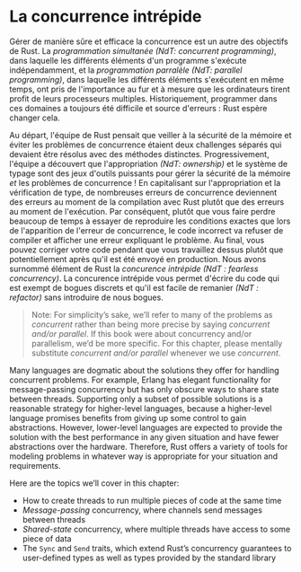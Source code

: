 # La concurrence intrépide

Gérer de manière sûre et efficace la concurrence est un autre des objectifs de
Rust. La *programmation simultanée (NdT: concurrent programming)*, dans laquelle
les différents éléments d'un programme s'exécute indépendamment, et la
*programmation parralèle (NdT: parallel programming)*, dans laquelle les
différents éléments s'exécutent en même temps, ont pris de l'importance au fur
et à mesure que les ordinateurs tirent profit de leurs processeurs multiples.
Historiquement, programmer dans ces domaines a toujours été difficile et source
d'erreurs : Rust espère changer cela.

Au départ, l'équipe de Rust pensait que veiller à la sécurité de la mémoire et
éviter les problèmes de concurrence étaient deux challenges séparés qui devaient
être résolus avec des méthodes distinctes. Progressivement, l'équipe a découvert
que l'appropriation *(NdT: ownership)* et le système de typage sont des jeux
d'outils puissants pour gérer la sécurité de la mémoire *et* les problèmes de
concurrence ! En capitalisant sur l'appropriation et la vérification de type, de
nombreuses erreurs de concurrence deviennent des erreurs au moment de la
compilation avec Rust plutôt que des erreurs au moment de l'exécution. Par
conséquent, plutôt que vous faire perdre beaucoup de temps à essayer de
reproduire les conditions exactes que lors de l'apparition de l'erreur de
concurrence, le code incorrect va refuser de compiler et afficher une erreur
expliquant le problème. Au final, vous pouvez corriger votre code pendant que
vous travaillez dessus plutôt que potentiellement après qu'il est été envoyé en
production. Nous avons surnommé élément de Rust la *concurence intrépide (NdT :
fearless concurrency)*. La concurence intrépide vous permet d'écrire du code qui
est exempt de bogues discrets et qu'il est facile de remanier *(NdT : refactor)*
sans introduire de nous bogues.

> Note: For simplicity’s sake, we’ll refer to many of the problems as
> *concurrent* rather than being more precise by saying *concurrent and/or
> parallel*. If this book were about concurrency and/or parallelism, we’d be
> more specific. For this chapter, please mentally substitute *concurrent
> and/or parallel* whenever we use *concurrent*.

Many languages are dogmatic about the solutions they offer for handling
concurrent problems. For example, Erlang has elegant functionality for
message-passing concurrency but has only obscure ways to share state between
threads. Supporting only a subset of possible solutions is a reasonable
strategy for higher-level languages, because a higher-level language promises
benefits from giving up some control to gain abstractions. However, lower-level
languages are expected to provide the solution with the best performance in any
given situation and have fewer abstractions over the hardware. Therefore, Rust
offers a variety of tools for modeling problems in whatever way is appropriate
for your situation and requirements.

Here are the topics we’ll cover in this chapter:

* How to create threads to run multiple pieces of code at the same time
* *Message-passing* concurrency, where channels send messages between threads
* *Shared-state* concurrency, where multiple threads have access to some piece
  of data
* The `Sync` and `Send` traits, which extend Rust’s concurrency guarantees to
  user-defined types as well as types provided by the standard library
